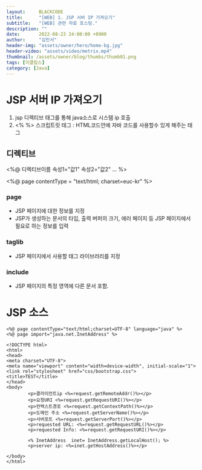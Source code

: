 ```yaml
---
layout:     BLACKCODE
title:      "[WEB] 1. JSP 서버 IP 가져오기"
subtitle:   "[WEB] 관련 자료 포스팅."
description: ""
date:       2022-08-23 24:00:00 +0900
author:     "김민서"
header-img: "assets/owner/hero/home-bg.jpg"
header-video: "assets/video/metrix.mp4"
thumbnail: /assets/owner/blog/thumbs/thumb01.png
tags: [이클립스]
category: [Java]
---
```

# JSP 서버 IP 가져오기
  1. jsp 디렉티브 태그를 통해 java소스로 시스템 ip 호출
  2. <% %> 스크립트릿 태그 : HTML코드안에 자바 코드를 사용할수 있게 해주는 태그 

## 디렉티브
  <%@ 디렉티브이름 속성1="값1" 속성2="값2" ... %> 
  
  <%@ page contentType = "text/html; charset=euc-kr" %> 

### page
- JSP 페이지에 대한 정보를 지정
- JSP가 생성하는 문서의 타입, 출력 버퍼의 크기, 에러 페이지 등 JSP 페이지에서 필요로 하는 정보를 입력

### taglib
- JSP 페이지에서 사용할 태그 라이브러리를 지정

### include
- JSP 페이지의 특정 영역에 다른 문서 포함.


# JSP 소스

    <%@ page contentType="text/html;charset=UTF-8" language="java" %>
    <%@ page import="java.net.InetAddress" %>

    <!DOCTYPE html>
    <html>
    <head>
    <meta charset="UTF-8">
    <meta name="viewport" content="width=device-width", initial-scale="1">
    <link rel="stylesheet" href="css/bootstrap.css">
    <title>TEST</title>
    </head>
    <body>
            <p>클라이언트ip <%=request.getRemoteAddr()%></p>
            <p>요청URI <%=request.getRequestURI()%></p>
            <p>컨텍스트경로 <%=request.getContextPath()%></p>
            <p>도메인 주소 <%=request.getServerName()%></p>
            <p>서버포트 <%=request.getServerPort()%></p>
            <p>requested URL: <%=request.getRequestURL()%></p>
            <p>requested Info: <%=request.getRequestURI()%></p>

            <% InetAddress  inet= InetAddress.getLocalHost(); %>
            <p>server ip: <%=inet.getHostAddress()%></p>
        
    </body>
    </html>
